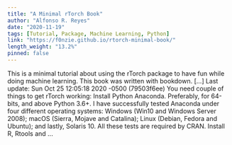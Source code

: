```yaml
---
title: "A Minimal rTorch Book"
author: "Alfonso R. Reyes"
date: "2020-11-19"
tags: [Tutorial, Package, Machine Learning, Python]
link: "https://f0nzie.github.io/rtorch-minimal-book/"
length_weight: "13.2%"
pinned: false
---
```


This is a minimal tutorial about using the rTorch package to have fun while doing machine learning. This book was written with bookdown. [...] Last update: Sun Oct 25 12:05:18 2020 -0500 (79503f6ee) You need couple of things to get rTorch working: Install Python Anaconda. Preferably, for 64-bits, and above Python 3.6+. I have successfully tested Anaconda under four different operating systems: Windows (Win10 and Windows Server 2008); macOS (Sierra, Mojave and Catalina); Linux (Debian, Fedora and Ubuntu); and lastly, Solaris 10. All these tests are required by CRAN. Install R, Rtools and ...
